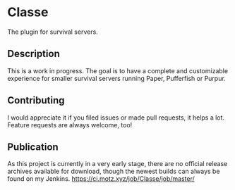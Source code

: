 # Classe
The plugin for survival servers.

## Description
This is a work in progress. The goal is to have a complete and customizable experience for smaller survival servers
running Paper, Pufferfish or Purpur.

## Contributing
I would appreciate it if you filed issues or made pull requests, it helps a lot.
Feature requests are always welcome, too!

## Publication
As this project is currently in a very early stage, there are no official release archives available for download, though the newest builds can always be found on my Jenkins.
https://ci.motz.xyz/job/Classe/job/master/
